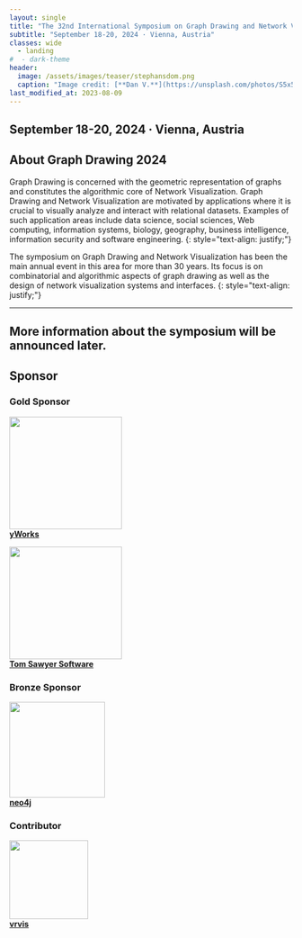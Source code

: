 ```yaml
---
layout: single
title: "The 32nd International Symposium on Graph Drawing and Network Visualization"
subtitle: "September 18-20, 2024 · Vienna, Austria"
classes: wide
  - landing
#  - dark-theme
header:
  image: /assets/images/teaser/stephansdom.png
  caption: "Image credit: [**Dan V.**](https://unsplash.com/photos/S5x5rrsDixk)"
last_modified_at: 2023-08-09
---
```


## September 18-20, 2024 · Vienna, Austria

## About Graph Drawing 2024

Graph Drawing is concerned with the geometric representation of graphs and constitutes the algorithmic core of Network Visualization. Graph Drawing and Network Visualization are motivated by applications where it is crucial to visually analyze and interact with relational datasets. Examples of such application areas include data science, social sciences, Web computing, information systems, biology, geography, business intelligence, information security and software engineering.
{: style="text-align: justify;"}

The symposium on Graph Drawing and Network Visualization has been the main annual event in this area for more than 30 years. Its focus is on combinatorial and algorithmic aspects of graph drawing as well as the design of network visualization systems and interfaces.
{: style="text-align: justify;"}


---

## More information about the symposium will be announced later.

<!--## Important Dates


| Events                      | Dates                                 |
|-----------------------------|---------------------------------------|
| Abstract submission	        | Wednesday, xx June 2024                |
| Paper deadline		          | Wednesday, xx June 2024                |
| Paper notification		      | Monday, xx July 2024                  |
| Poster deadline		          | Wednesday, xx August 2024             |
| Poster notification		      | Friday, xx August 2024                |
| Final versions due		      | Monday, xx September 2024              |
| Contest deadline	 	        | Tuesday, xx September 2024             |
| PhD School		              | 16 (Mon)-17 (Tue) September 2024      |
| Symposium		                | 18 (Wed)-20 (Fri) September 2024      |

<!-- {% assign data = site.data.publicity %}
{% for date in data.ImportantDates %}
|{{ date.Event }} | {{ date.Date }}|
{% endfor %} 


## Reasons to attend GD2022

- invited speakers as experts in the field
- pre-conference PhD school
- traditional graph drawing contest
- free online Proceedings in LNCS
- papers available online before the conference
- journal invitation for selected papers (JGAA, TVCG)
- low conference fee - especially for students
- Tokyo is a wonderful city to visit


<a href="https://www.springer.com" target="_blank"><img src="../gd2024/assets/images/sponsor/springer.png" width="180" /></a><br /><br />
<a href="https://www.springer.com" target="_blank"><strong>Springer</strong><br /></a>
-->

## Sponsor

### Gold Sponsor

<a href=" https://yworks.com/?mtm_campaign=events&mtm_kwd=gd24" target="_blank"><img src="../gd2024/assets/images/sponsor/yWorks.png" width="200" /></a><br />
<a href="https://yworks.com/?mtm_campaign=events&mtm_kwd=gd24" target="_blank"><strong>yWorks</strong></a>

<a href="https://www.tomsawyer.com" target="_blank"><img src="../gd2024/assets/images/sponsor/Tom_Sawyer_Software.png" width="200" /></a><br />
<a href="https://www.tomsawyer.com" target="_blank"><strong>Tom Sawyer Software</strong></a>

### Bronze Sponsor

<a href="https://neo4j.com/" target="_blank"><img src="../gd2024/assets/images/sponsor/neo4j.png" width="170" /></a><br />
<a href="https://neo4j.com/" target="_blank"><strong>neo4j</strong></a>

### Contributor

<a href="https://www.vrvis.at/" target="_blank"><img src="../gd2024/assets/images/sponsor/vrvis.png" width="140" /></a><br />
<a href="https://www.vrvis.at/" target="_blank"><strong>vrvis</strong></a>

